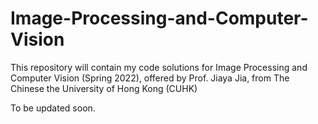 # Image-Processing-and-Computer-Vision
This repository will contain my code solutions for Image Processing and Computer Vision (Spring 2022), offered by Prof. Jiaya Jia, from The Chinese the University of Hong Kong (CUHK)

To be updated soon.
